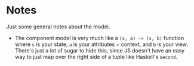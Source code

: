 # Notes

Just some general notes about the model.

- The component model is very much like a `(s, a) -> (s, b)` function where `s` is your state, `a` is your attributes + context, and `b` is your view. There's just a lot of sugar to hide this, since JS doesn't have an easy way to just map over the right side of a tuple like Haskell's `second`.
